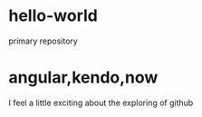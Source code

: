 # hello-world
primary repository
# angular,kendo,now 
I feel a little exciting about the exploring of github

